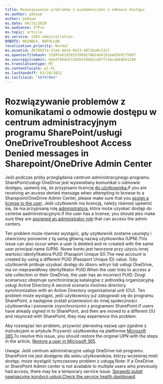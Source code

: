 ```yaml
---
title: Rozwiązywanie problemów z wiadomościami o odmowie dostępu
ms.author: pebaum
author: pebaum
ms.date: 04/21/2020
ms.audience: ITPro
ms.topic: article
ms.service: o365-administration
ROBOTS: NOINDEX, NOFOLLOW
localization_priority: Normal
ms.assetid: d678b57a-53ad-4414-9423-d8726a0c532f
ms.openlocfilehash: 3189fa61d28253569278024d4191ee63b917509f
ms.sourcegitcommit: 0eb4f9bde53395b5fd4b5cd4ffc56ca96db91298
ms.translationtype: MT
ms.contentlocale: pl-PL
ms.lasthandoff: 03/10/2021
ms.locfileid: "50707964"
---
```

# <a name="troubleshoot-access-denied-messages-in-sharepointonedrive-admin-center"></a><span data-ttu-id="1d531-102">Rozwiązywanie problemów z komunikatami o odmowie dostępu w centrum administracyjnym programu SharePoint/usługi OneDrive</span><span class="sxs-lookup"><span data-stu-id="1d531-102">Troubleshoot Access Denied messages in Sharepoint/OneDrive Admin Center</span></span>

<span data-ttu-id="1d531-103">Jeśli podczas próby przeglądania centrum administracyjnego programu SharePoint/usługi OneDrive jest wyświetlany komunikat o odmowie dostępu, upewnij się, że przypisano licencję [do użytkownika.](https://docs.microsoft.com/microsoft-365/admin/add-users/add-users)</span><span class="sxs-lookup"><span data-stu-id="1d531-103">If you are receiving an access denied message when attempting to browse to a Sharepoint/OneDrive Admin Center, please make sure that you [assign a license to the user](https://docs.microsoft.com/microsoft-365/admin/add-users/add-users).</span></span> <span data-ttu-id="1d531-104">Jeśli użytkownik ma licencję, należy również upewnić się, że ma przypisaną rolę [administratora,](https://docs.microsoft.com/microsoft-365/admin/add-users/about-admin-roles) która może uzyskać dostęp do centrów aadministracyjnym.</span><span class="sxs-lookup"><span data-stu-id="1d531-104">If the user has a license, you should also make sure they are [assigned an administrator role](https://docs.microsoft.com/microsoft-365/admin/add-users/about-admin-roles) that can access the admin centers.</span></span>

<span data-ttu-id="1d531-105">Ten problem może również wystąpić, gdy użytkownik zostanie usunięty i utworzony ponownie z tą samą główną nazwą użytkownika (UPN).</span><span class="sxs-lookup"><span data-stu-id="1d531-105">This issue can also occur when a user is deleted and re-created with the same user principal name (UPN).</span></span> <span data-ttu-id="1d531-106">Nowe konto jest tworzone przy użyciu innej wartości identyfikatora PUID (Passport Unique ID).</span><span class="sxs-lookup"><span data-stu-id="1d531-106">The new account is created by using a different PUID (Passport Unique ID) value.</span></span> <span data-ttu-id="1d531-107">Gdy użytkownik próbuje uzyskać dostęp do zbioru witryn lub usługi OneDrive, ma on nieprawidłowy identyfikator PUID.</span><span class="sxs-lookup"><span data-stu-id="1d531-107">When the user tries to access a site collection or their OneDrive, the user has an incorrect PUID.</span></span> <span data-ttu-id="1d531-108">Drugi scenariusz obejmuje synchronizację katalogów z jednostką organizacyjną usługi Active Directory.</span><span class="sxs-lookup"><span data-stu-id="1d531-108">A second scenario involves directory synchronization with an Active Directory organizational unit (OU).</span></span> <span data-ttu-id="1d531-109">Ten problem może wystąpić, jeśli użytkownicy już zalogowali się do programu SharePoint, a następnie zostali przeniesioni do innej społeczności użytkownika i ponownie zsynchroniznini z programem SharePoint.</span><span class="sxs-lookup"><span data-stu-id="1d531-109">If users have already signed in to SharePoint, and then are moved to a different OU and resynced with SharePoint, they may experience this problem.</span></span>

<span data-ttu-id="1d531-110">Aby rozwiązać ten problem, przywróć pierwotną nazwę upn zgodnie z instrukcjami w artykule Przywróć użytkownika na platformie [Microsoft 365.](https://docs.microsoft.com/microsoft-365/admin/add-users/restore-user)</span><span class="sxs-lookup"><span data-stu-id="1d531-110">To resolve this issue, you should restore the original UPN with the steps in the article, [Restore a user in Microsoft 365](https://docs.microsoft.com/microsoft-365/admin/add-users/restore-user).</span></span>

<span data-ttu-id="1d531-111">Uwaga: Jeśli centrum administracyjne usługi OneDrive lub programu SharePoint nie jest dostępne dla wielu użytkowników, którzy wcześniej mieli dostęp, może wystąpić tymczasowy problem z usługą.</span><span class="sxs-lookup"><span data-stu-id="1d531-111">Note: If a OneDrive or SharePoint Admin center is not available to multiple users who previously had access, there may be a temporary service issue.</span></span>  <span data-ttu-id="1d531-112">[Sprawdź pulpit nawigacyjny kondycji usługi.](https://portal.office.com/adminportal/home#/servicehealth)</span><span class="sxs-lookup"><span data-stu-id="1d531-112">[Check the service health dashboard](https://portal.office.com/adminportal/home#/servicehealth).</span></span>


